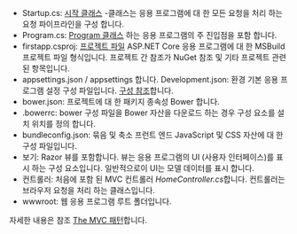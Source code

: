 * Startup.cs: [시작 클래스](../fundamentals/startup.md) -클래스는 응용 프로그램에 대 한 모든 요청을 처리 하는 요청 파이프라인을 구성 합니다.
* Program.cs: [Program 클래스](../fundamentals/index.md) 하는 응용 프로그램의 주 진입점을 포함 합니다.
* firstapp.csproj: [프로젝트 파일](https://docs.microsoft.com/dotnet/articles/core/preview3/tools/csproj) ASP.NET Core 응용 프로그램에 대 한 MSBuild 프로젝트 파일 형식입니다. 프로젝트 간 참조가 NuGet 참조 및 기타 프로젝트 관련된 항목입니다.
* appsettings.json / appsettings 합니다. Development.json: 환경 기본 응용 프로그램 설정 구성 파일입니다. [구성 참조](xref:fundamentals/configuration)합니다.
* bower.json: 프로젝트에 대 한 패키지 종속성 Bower 합니다.
* .bowerrc: bower 구성 파일을 Bower 자산을 다운로드 하는 경우 구성 요소를 설치 위치를 정의 합니다.
* bundleconfig.json: 묶음 및 축소 프런트 엔드 JavaScript 및 CSS 자산에 대 한 구성 파일입니다.
* 보기: Razor 뷰를 포함합니다. 뷰는 응용 프로그램의 UI (사용자 인터페이스)를 표시 하는 구성 요소입니다. 일반적으로이 UI는 모델 데이터를 표시 합니다.
* 컨트롤러: 처음에 포함 된 MVC 컨트롤러 *HomeController.cs*합니다. 컨트롤러는 브라우저 요청을 처리 하는 클래스입니다.
* wwwroot: 웹 응용 프로그램 루트 폴더입니다.

자세한 내용은 참조 [The MVC 패턴](xref:mvc/overview)합니다.
